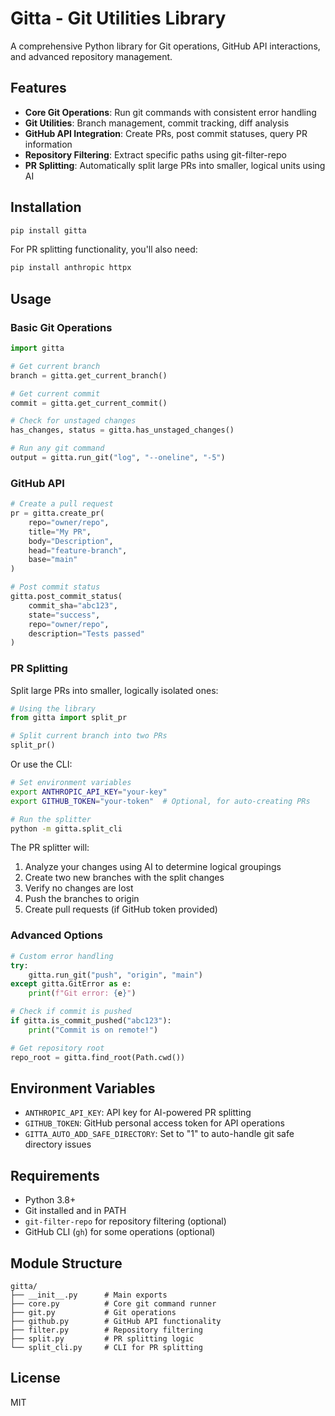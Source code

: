 # Gitta - Git Utilities Library

A comprehensive Python library for Git operations, GitHub API interactions, and advanced repository management.

## Features

- **Core Git Operations**: Run git commands with consistent error handling
- **Git Utilities**: Branch management, commit tracking, diff analysis
- **GitHub API Integration**: Create PRs, post commit statuses, query PR information
- **Repository Filtering**: Extract specific paths using git-filter-repo
- **PR Splitting**: Automatically split large PRs into smaller, logical units using AI

## Installation

```bash
pip install gitta
```

For PR splitting functionality, you'll also need:

```bash
pip install anthropic httpx
```

## Usage

### Basic Git Operations

```python
import gitta

# Get current branch
branch = gitta.get_current_branch()

# Get current commit
commit = gitta.get_current_commit()

# Check for unstaged changes
has_changes, status = gitta.has_unstaged_changes()

# Run any git command
output = gitta.run_git("log", "--oneline", "-5")
```

### GitHub API

```python
# Create a pull request
pr = gitta.create_pr(
    repo="owner/repo",
    title="My PR",
    body="Description",
    head="feature-branch",
    base="main"
)

# Post commit status
gitta.post_commit_status(
    commit_sha="abc123",
    state="success",
    repo="owner/repo",
    description="Tests passed"
)
```

### PR Splitting

Split large PRs into smaller, logically isolated ones:

```python
# Using the library
from gitta import split_pr

# Split current branch into two PRs
split_pr()
```

Or use the CLI:

```bash
# Set environment variables
export ANTHROPIC_API_KEY="your-key"
export GITHUB_TOKEN="your-token"  # Optional, for auto-creating PRs

# Run the splitter
python -m gitta.split_cli
```

The PR splitter will:

1. Analyze your changes using AI to determine logical groupings
2. Create two new branches with the split changes
3. Verify no changes are lost
4. Push the branches to origin
5. Create pull requests (if GitHub token provided)

### Advanced Options

```python
# Custom error handling
try:
    gitta.run_git("push", "origin", "main")
except gitta.GitError as e:
    print(f"Git error: {e}")

# Check if commit is pushed
if gitta.is_commit_pushed("abc123"):
    print("Commit is on remote!")

# Get repository root
repo_root = gitta.find_root(Path.cwd())
```

## Environment Variables

- `ANTHROPIC_API_KEY`: API key for AI-powered PR splitting
- `GITHUB_TOKEN`: GitHub personal access token for API operations
- `GITTA_AUTO_ADD_SAFE_DIRECTORY`: Set to "1" to auto-handle git safe directory issues

## Requirements

- Python 3.8+
- Git installed and in PATH
- `git-filter-repo` for repository filtering (optional)
- GitHub CLI (`gh`) for some operations (optional)

## Module Structure

```
gitta/
├── __init__.py      # Main exports
├── core.py          # Core git command runner
├── git.py           # Git operations
├── github.py        # GitHub API functionality
├── filter.py        # Repository filtering
├── split.py         # PR splitting logic
└── split_cli.py     # CLI for PR splitting
```

## License

MIT
